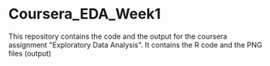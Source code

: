 # Coursera_EDA_Week1
This repository contains the code and the output for the coursera assignment "Exploratory Data Analysis". It contains the R code and the PNG files (output)
